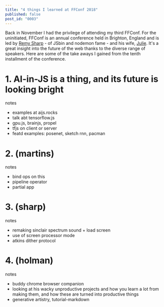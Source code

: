 ```yaml
---
title: "4 things I learned at FFConf 2018"
published: false
post_id: "0003"
---
```


Back in November I had the privilege of attending my third FFConf. For the uninitiated, FFConf is an annual conference held in Brighton, England and is led by [Remy Sharp](https://remysharp.com/) - of JSbin and nodemon fame - and his wife, [Julie](https://twitter.com/Julieanne). It's a great insight into the future of the web thanks to the diverse range of speakers. Here are some of the take aways I gained from the tenth installment of the conference.

# 1. AI-in-JS is a thing, and its future is looking bright

notes
* examples at aijs.rocks
* talk abt tensorflow.js
* gpu.js, brainjs, propel
* tfjs on client or server
* featd examples: posenet, sketch rnn, pacman

# 2. (martins)

notes
* bind ops on this
* pipeline operator
* partial app

# 3. (sharp)

notes
* remaking sinclair spectrum sound + load screen
* use of screen processor mode
* atkins dither protocol

# 4. (holman)

notes
* buddy chrome browser companion
* looking at his wacky unproductive projects and how you learn a lot from making them, and how these are turned into productive things
* generative artistry, tutorial-markdown